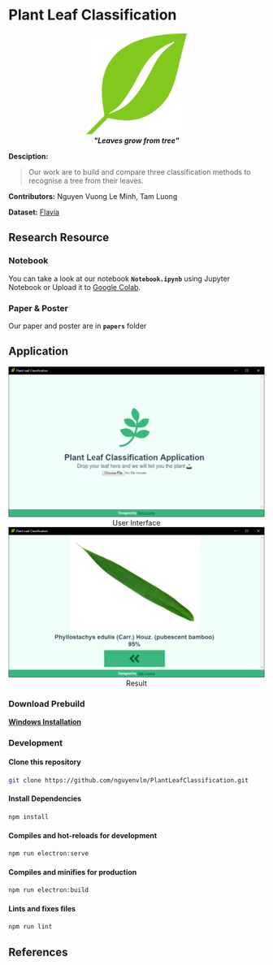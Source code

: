 # Plant Leaf Classification
<p align="center">
  <img src="./src/assets/icon.png" width="200"><br>
  <i><strong>"Leaves grow from tree"</strong></i>
</p>


**Desciption:** 
> Our work are to build and compare three classification methods to recognise a tree from their leaves.

**Contributors:** Nguyen Vuong Le Minh, Tam Luong <br>

**Dataset:** [Flavia](http://flavia.sourceforge.net)

## **Research Resource**
### Notebook
You can take a look at our notebook **`Notebook.ipynb`** using Jupyter Notebook or Upload it to [Google Colab](https://colab.google.com/).

### Paper & Poster
Our paper and poster are in **`papers`** folder

## **Application**
<p align="center">
  <img src="./screenshot/application.png"> <br>
  User Interface <br>
  <img src="./screenshot/application.0.png"> <br> 
  Result
</p>

### Download Prebuild
[**Windows Installation**](https://drive.google.com/open?id=1IXeuHQvPx4mzr6nnYJtbVJgZ4yMPYMr5)

### Development
#### Clone this repository
```bash
git clone https://github.com/nguyenvlm/PlantLeafClassification.git
```
#### Install Dependencies
```bash
npm install
```
#### Compiles and hot-reloads for development
```bash
npm run electron:serve
```

#### Compiles and minifies for production
```bash
npm run electron:build
```

#### Lints and fixes files
```bash
npm run lint
```

## **References**

